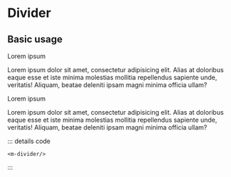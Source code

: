 <script setup>
import MIOList from '../common/MIOList.vue';
import ExampleWrapper from '../common/ExampleWrapper.vue';
import ToMD from '../common/ToMD.vue';

import MDivider from '../../lib/src/components/MDivider/MDivider.vue'
</script>

# Divider
<ToMD href="https://m3.material.io/components/divider/overview"/>

<MIOList :items="[
'Only use dividers if items can’t be grouped with open space',
'Use dividers to group things, not separate individual items',
'Use dividers to separate content vertically'
]"/>

## Basic usage

[//]: # (TODO: add description)

<ExampleWrapper vertical gap="4" styles="align-items: start; padding: 36px">
<p class="headline-small">Lorem ipsum</p>
<p class="body-medium">Lorem ipsum dolor sit amet, consectetur adipisicing elit. Alias at doloribus eaque esse et iste minima molestias mollitia repellendus sapiente unde, veritatis! Aliquam, beatae deleniti ipsam magni minima officia ullam?</p>
<m-divider style="margin-top: 12px"/>
<p class="headline-small">Lorem ipsum</p>
<p class="body-medium">Lorem ipsum dolor sit amet, consectetur adipisicing elit. Alias at doloribus eaque esse et iste minima molestias mollitia repellendus sapiente unde, veritatis! Aliquam, beatae deleniti ipsam magni minima officia ullam?</p>
</ExampleWrapper>

::: details code
```vue
<m-divider/>
```
:::
